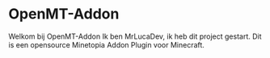 # OpenMT-Addon

Welkom bij OpenMT-Addon
Ik ben MrLucaDev, ik heb dit project gestart.
Dit is een opensource Minetopia Addon Plugin voor Minecraft.
